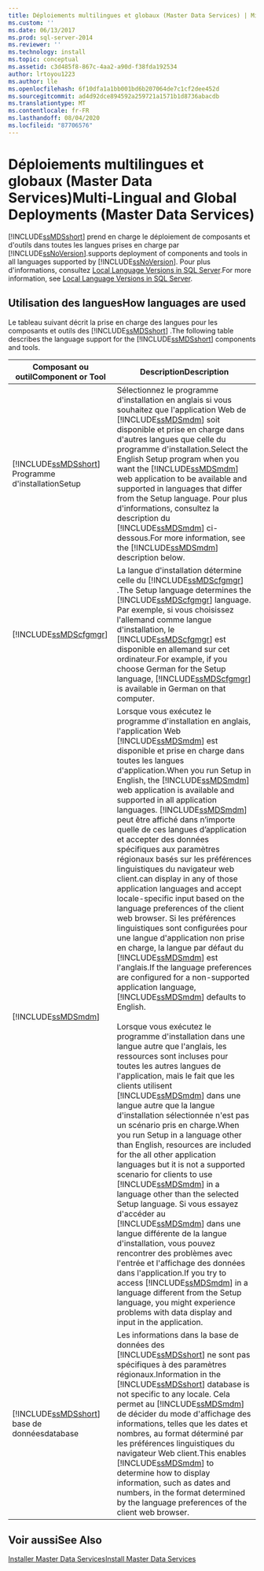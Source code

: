 ```yaml
---
title: Déploiements multilingues et globaux (Master Data Services) | Microsoft Docs
ms.custom: ''
ms.date: 06/13/2017
ms.prod: sql-server-2014
ms.reviewer: ''
ms.technology: install
ms.topic: conceptual
ms.assetid: c3d485f8-867c-4aa2-a90d-f38fda192534
author: lrtoyou1223
ms.author: lle
ms.openlocfilehash: 6f10dfa1a1bb001bd6b207064de7c1cf2dee452d
ms.sourcegitcommit: ad4d92dce894592a259721a1571b1d8736abacdb
ms.translationtype: MT
ms.contentlocale: fr-FR
ms.lasthandoff: 08/04/2020
ms.locfileid: "87706576"
---
```

# <a name="multi-lingual-and-global-deployments-master-data-services"></a><span data-ttu-id="c7d23-102">Déploiements multilingues et globaux (Master Data Services)</span><span class="sxs-lookup"><span data-stu-id="c7d23-102">Multi-Lingual and Global Deployments (Master Data Services)</span></span>
  [!INCLUDE[ssMDSshort](../../includes/ssmdsshort-md.md)] <span data-ttu-id="c7d23-103">prend en charge le déploiement de composants et d'outils dans toutes les langues prises en charge par [!INCLUDE[ssNoVersion](../../includes/ssnoversion-md.md)].</span><span class="sxs-lookup"><span data-stu-id="c7d23-103">supports deployment of components and tools in all languages supported by [!INCLUDE[ssNoVersion](../../includes/ssnoversion-md.md)].</span></span> <span data-ttu-id="c7d23-104">Pour plus d'informations, consultez [Local Language Versions in SQL Server](../../sql-server/install/local-language-versions-in-sql-server.md).</span><span class="sxs-lookup"><span data-stu-id="c7d23-104">For more information, see [Local Language Versions in SQL Server](../../sql-server/install/local-language-versions-in-sql-server.md).</span></span>  
  
## <a name="how-languages-are-used"></a><span data-ttu-id="c7d23-105">Utilisation des langues</span><span class="sxs-lookup"><span data-stu-id="c7d23-105">How languages are used</span></span>  
 <span data-ttu-id="c7d23-106">Le tableau suivant décrit la prise en charge des langues pour les composants et outils des [!INCLUDE[ssMDSshort](../../includes/ssmdsshort-md.md)] .</span><span class="sxs-lookup"><span data-stu-id="c7d23-106">The following table describes the language support for the [!INCLUDE[ssMDSshort](../../includes/ssmdsshort-md.md)] components and tools.</span></span>  
  
|<span data-ttu-id="c7d23-107">Composant ou outil</span><span class="sxs-lookup"><span data-stu-id="c7d23-107">Component or Tool</span></span>|<span data-ttu-id="c7d23-108">Description</span><span class="sxs-lookup"><span data-stu-id="c7d23-108">Description</span></span>|  
|-----------------------|-----------------|  
|[!INCLUDE[ssMDSshort](../../includes/ssmdsshort-md.md)] <span data-ttu-id="c7d23-109">Programme d'installation</span><span class="sxs-lookup"><span data-stu-id="c7d23-109">Setup</span></span>|<span data-ttu-id="c7d23-110">Sélectionnez le programme d'installation en anglais si vous souhaitez que l'application Web de [!INCLUDE[ssMDSmdm](../../includes/ssmdsmdm-md.md)] soit disponible et prise en charge dans d'autres langues que celle du programme d'installation.</span><span class="sxs-lookup"><span data-stu-id="c7d23-110">Select the English Setup program when you want the [!INCLUDE[ssMDSmdm](../../includes/ssmdsmdm-md.md)] web application to be available and supported in languages that differ from the Setup language.</span></span> <span data-ttu-id="c7d23-111">Pour plus d'informations, consultez la description du [!INCLUDE[ssMDSmdm](../../includes/ssmdsmdm-md.md)] ci-dessous.</span><span class="sxs-lookup"><span data-stu-id="c7d23-111">For more information, see the [!INCLUDE[ssMDSmdm](../../includes/ssmdsmdm-md.md)] description below.</span></span>|  
|[!INCLUDE[ssMDScfgmgr](../../includes/ssmdscfgmgr-md.md)]|<span data-ttu-id="c7d23-112">La langue d'installation détermine celle du [!INCLUDE[ssMDScfgmgr](../../includes/ssmdscfgmgr-md.md)] .</span><span class="sxs-lookup"><span data-stu-id="c7d23-112">The Setup language determines the [!INCLUDE[ssMDScfgmgr](../../includes/ssmdscfgmgr-md.md)] language.</span></span> <span data-ttu-id="c7d23-113">Par exemple, si vous choisissez l'allemand comme langue d'installation, le [!INCLUDE[ssMDScfgmgr](../../includes/ssmdscfgmgr-md.md)] est disponible en allemand sur cet ordinateur.</span><span class="sxs-lookup"><span data-stu-id="c7d23-113">For example, if you choose German for the Setup language, [!INCLUDE[ssMDScfgmgr](../../includes/ssmdscfgmgr-md.md)] is available in German on that computer.</span></span>|  
|[!INCLUDE[ssMDSmdm](../../includes/ssmdsmdm-md.md)]|<span data-ttu-id="c7d23-114">Lorsque vous exécutez le programme d'installation en anglais, l'application Web [!INCLUDE[ssMDSmdm](../../includes/ssmdsmdm-md.md)] est disponible et prise en charge dans toutes les langues d'application.</span><span class="sxs-lookup"><span data-stu-id="c7d23-114">When you run Setup in English, the [!INCLUDE[ssMDSmdm](../../includes/ssmdsmdm-md.md)] web application is available and supported in all application languages.</span></span> [!INCLUDE[ssMDSmdm](../../includes/ssmdsmdm-md.md)] <span data-ttu-id="c7d23-115">peut être affiché dans n’importe quelle de ces langues d’application et accepter des données spécifiques aux paramètres régionaux basés sur les préférences linguistiques du navigateur web client.</span><span class="sxs-lookup"><span data-stu-id="c7d23-115">can display in any of those application languages and accept locale-specific input based on the language preferences of the client web browser.</span></span> <span data-ttu-id="c7d23-116">Si les préférences linguistiques sont configurées pour une langue d'application non prise en charge, la langue par défaut du [!INCLUDE[ssMDSmdm](../../includes/ssmdsmdm-md.md)] est l'anglais.</span><span class="sxs-lookup"><span data-stu-id="c7d23-116">If the language preferences are configured for a non-supported application language, [!INCLUDE[ssMDSmdm](../../includes/ssmdsmdm-md.md)] defaults to English.</span></span><br /><br /> <span data-ttu-id="c7d23-117">Lorsque vous exécutez le programme d'installation dans une langue autre que l'anglais, les ressources sont incluses pour toutes les autres langues de l'application, mais le fait que les clients utilisent [!INCLUDE[ssMDSmdm](../../includes/ssmdsmdm-md.md)] dans une langue autre que la langue d'installation sélectionnée n'est pas un scénario pris en charge.</span><span class="sxs-lookup"><span data-stu-id="c7d23-117">When you run Setup in a language other than English, resources are included for the all other application languages but it is not a supported scenario for clients to use [!INCLUDE[ssMDSmdm](../../includes/ssmdsmdm-md.md)] in a language other than the selected Setup language.</span></span> <span data-ttu-id="c7d23-118">Si vous essayez d'accéder au [!INCLUDE[ssMDSmdm](../../includes/ssmdsmdm-md.md)] dans une langue différente de la langue d'installation, vous pouvez rencontrer des problèmes avec l'entrée et l'affichage des données dans l'application.</span><span class="sxs-lookup"><span data-stu-id="c7d23-118">If you try to access [!INCLUDE[ssMDSmdm](../../includes/ssmdsmdm-md.md)] in a language different from the Setup language, you might experience problems with data display and input in the application.</span></span>|  
|[!INCLUDE[ssMDSshort](../../includes/ssmdsshort-md.md)] <span data-ttu-id="c7d23-119">base de données</span><span class="sxs-lookup"><span data-stu-id="c7d23-119">database</span></span>|<span data-ttu-id="c7d23-120">Les informations dans la base de données des [!INCLUDE[ssMDSshort](../../includes/ssmdsshort-md.md)] ne sont pas spécifiques à des paramètres régionaux.</span><span class="sxs-lookup"><span data-stu-id="c7d23-120">Information in the [!INCLUDE[ssMDSshort](../../includes/ssmdsshort-md.md)] database is not specific to any locale.</span></span> <span data-ttu-id="c7d23-121">Cela permet au [!INCLUDE[ssMDSmdm](../../includes/ssmdsmdm-md.md)] de décider du mode d'affichage des informations, telles que les dates et nombres, au format déterminé par les préférences linguistiques du navigateur Web client.</span><span class="sxs-lookup"><span data-stu-id="c7d23-121">This enables [!INCLUDE[ssMDSmdm](../../includes/ssmdsmdm-md.md)] to determine how to display information, such as dates and numbers, in the format determined by the language preferences of the client web browser.</span></span>|  
  
## <a name="see-also"></a><span data-ttu-id="c7d23-122">Voir aussi</span><span class="sxs-lookup"><span data-stu-id="c7d23-122">See Also</span></span>  
 [<span data-ttu-id="c7d23-123">Installer Master Data Services</span><span class="sxs-lookup"><span data-stu-id="c7d23-123">Install Master Data Services</span></span>](install-master-data-services.md)  
  
  
